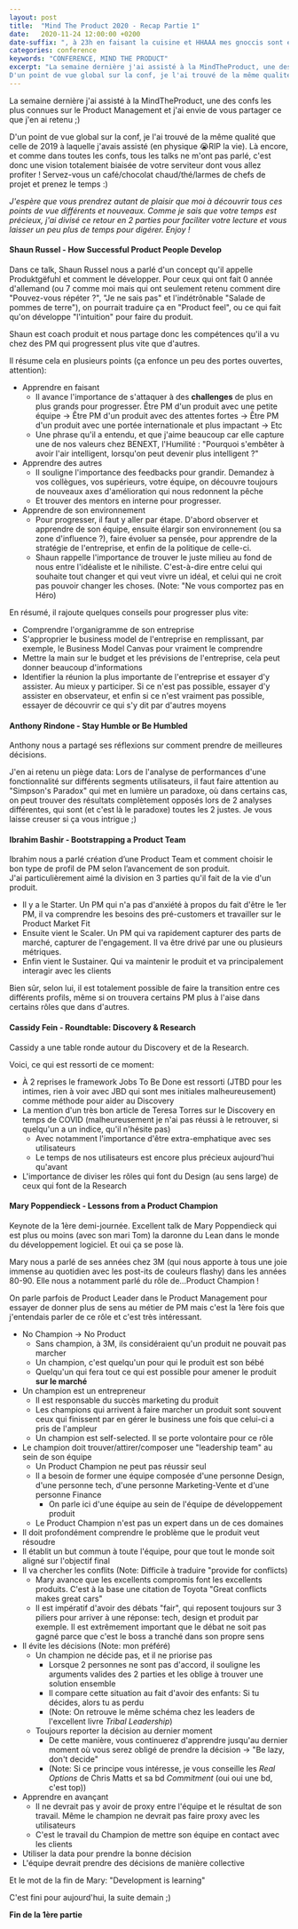 ```yaml
---
layout: post
title:  "Mind The Product 2020 - Recap Partie 1"
date:   2020-11-24 12:00:00 +0200
date-suffix: ", à 23h en faisant la cuisine et HHAAA mes gnoccis sont en train de cramer"
categories: conference
keywords: "CONFERENCE, MIND THE PRODUCT"
excerpt: "La semaine dernière j'ai assisté à la MindTheProduct, une des confs les plus connus sur le Product Management et j'ai envie de vous partager ce que j'en ai retenu ;)
D'un point de vue global sur la conf, je l'ai trouvé de la même qualité que..."
---
```


La semaine dernière j'ai assisté à la MindTheProduct, une des confs les plus connues sur le Product Management et j'ai envie de vous partager ce que j'en ai retenu ;)  

D'un point de vue global sur la conf, je l'ai trouvé de la même qualité que celle de 2019 à laquelle j'avais assisté (en physique 😭RIP la vie). Là encore, et comme dans toutes les confs, tous les talks ne m'ont pas parlé, c'est donc une vision totalement biaisée de votre serviteur dont vous allez profiter ! Servez-vous un café/chocolat chaud/thé/larmes de chefs de projet et prenez le temps :)  

*J'espère que vous prendrez autant de plaisir que moi à découvrir tous ces points de vue différents et nouveaux. Comme je sais que votre temps est précieux, j'ai divisé ce retour en 2 parties pour faciliter votre lecture et vous laisser un peu plus de temps pour digérer. Enjoy !*  

#### Shaun Russel - How Successful Product People Develop  

Dans ce talk, Shaun Russel nous a parlé d'un concept qu'il appelle Produktgëfuhl et comment le développer. Pour ceux qui ont fait 0 année d'allemand (ou 7 comme moi mais qui ont seulement retenu comment dire "Pouvez-vous répéter ?", "Je ne sais pas" et l'indétrônable "Salade de pommes de terre"), on pourrait traduire ça en "Product feel", ou ce qui fait qu'on développe "l'intuition" pour faire du produit.  

Shaun est coach produit et nous partage donc les compétences qu'il a vu chez des PM qui progressent plus vite que d'autres.  

Il résume cela en plusieurs points (ça enfonce un peu des portes ouvertes, attention):  

- Apprendre en faisant
    - Il avance l'importance de s'attaquer à des **challenges** de plus en plus grands pour progresser. Être PM d'un produit avec une petite équipe → Être PM d'un produit avec des attentes fortes → Être PM d'un produit avec une portée internationale et plus impactant → Etc
    - Une phrase qu'il a entendu, et que j'aime beaucoup car elle capture une de nos valeurs chez BENEXT, l'Humilité : "Pourquoi s'embêter à avoir l'air intelligent, lorsqu'on peut devenir plus intelligent ?"
- Apprendre des autres
    - Il souligne l'importance des feedbacks pour grandir. Demandez à vos collègues, vos supérieurs, votre équipe, on découvre toujours de nouveaux axes d'amélioration qui nous redonnent la pêche
    - Et trouver des mentors en interne pour progresser.
- Apprendre de son environnement
    - Pour progresser, il faut y aller par étape. D'abord observer et apprendre de son équipe, ensuite élargir son environnement (ou sa zone d'influence ?), faire évoluer sa pensée, pour apprendre de la stratégie de l'entreprise, et enfin de la politique de celle-ci.
    - Shaun rappelle l'importance de trouver le juste milieu au fond de nous entre l'idéaliste et le nihiliste. C'est-à-dire entre celui qui souhaite tout changer et qui veut vivre un idéal, et celui qui ne croit pas pouvoir changer les choses. (Note: "Ne vous comportez pas en Héro)

En résumé, il rajoute quelques conseils pour progresser plus vite:  

- Comprendre l'organigramme de son entreprise
- S'approprier le business model de l'entreprise en remplissant, par exemple, le Business Model Canvas pour vraiment le comprendre
- Mettre la main sur le budget et les prévisions de l'entreprise, cela peut donner beaucoup d'informations
- Identifier la réunion la plus importante de l'entreprise et essayer d'y assister. Au mieux y participer. Si ce n'est pas possible, essayer d'y assister en observateur, et enfin si ce n'est vraiment pas possible, essayer de découvrir ce qui s'y dit par d'autres moyens

#### Anthony Rindone - Stay Humble or Be Humbled

Anthony nous a partagé ses réflexions sur comment prendre de meilleures décisions.  

J'en ai retenu un piège data: Lors de l'analyse de performances d'une fonctionnalité sur différents segments utilisateurs, il faut faire attention au "Simpson's Paradox" qui met en lumière un paradoxe, où dans certains cas, on peut trouver des résultats complètement opposés lors de 2 analyses différentes, qui sont (et c'est là le paradoxe) toutes les 2 justes. Je vous laisse creuser si ça vous intrigue ;)  

#### Ibrahim Bashir - Bootstrapping a Product Team

Ibrahim nous a parlé création d’une Product Team et comment choisir le bon type de profil de PM selon l’avancement de son produit.  
J'ai particulièrement aimé la division en 3 parties qu'il fait de la vie d'un produit.  

- Il y a le Starter. Un PM qui n'a pas d'anxiété à propos du fait d'être le 1er PM, il va comprendre les besoins des pré-customers et travailler sur le Product Market Fit
- Ensuite vient le Scaler. Un PM qui va rapidement capturer des parts de marché, capturer de l'engagement. Il va être drivé par une ou plusieurs métriques.
- Enfin vient le Sustainer. Qui va maintenir le produit et va principalement interagir avec les clients

Bien sûr, selon lui, il est totalement possible de faire la transition entre ces différents profils, même si on trouvera certains PM plus à l'aise dans certains rôles que dans d'autres.  

#### Cassidy Fein - Roundtable: Discovery & Research

Cassidy a  une table ronde autour du Discovery et de la Research.  

Voici, ce qui est ressorti de ce moment:  

- À 2 reprises le framework Jobs To Be Done est ressorti (JTBD pour les intimes, rien à voir avec JBD qui sont mes initiales malheureusement) comme méthode pour aider au Discovery
- La mention d'un très bon article de Teresa Torres sur le Discovery en temps de COVID (malheureusement je n'ai pas réussi à le retrouver, si quelqu'un a un indice, qu'il n'hésite pas)
    - Avec notamment l'importance d'être extra-emphatique avec ses utilisateurs
    - Le temps de nos utilisateurs est encore plus précieux aujourd'hui qu'avant
- L'importance de diviser les rôles qui font du Design (au sens large) de ceux qui font de la Research

#### Mary Poppendieck - Lessons from a Product Champion

Keynote de la 1ère demi-journée. Excellent talk de Mary Poppendieck qui est plus ou moins (avec son mari Tom) la daronne du Lean dans le monde du développement logiciel. Et oui ça se pose là.  

Mary nous a parlé de ses années chez 3M (qui nous apporte à tous une joie immense au quotidien avec les post-its de couleurs flashy) dans les années 80-90. Elle nous a notamment parlé du rôle de...Product Champion !  

On parle parfois de Product Leader dans le Product Management pour essayer de donner plus de sens au métier de PM mais c'est la 1ère fois que j'entendais parler de ce rôle et c'est très intéressant.  

- No Champion → No Product
    - Sans champion, à 3M, ils considéraient qu'un produit ne pouvait pas marcher
    - Un champion, c'est quelqu'un pour qui le produit est son bébé
    - Quelqu'un qui fera tout ce qui est possible pour amener le produit **sur le marché**
- Un champion est un entrepreneur
    - Il est responsable du succès marketing du produit
    - Les champions qui arrivent à faire marcher un produit sont souvent ceux qui finissent par en gérer le business une fois que celui-ci a pris de l'ampleur
    - Un champion est self-selected. Il se porte volontaire pour ce rôle
- Le champion doit trouver/attirer/composer une "leadership team" au sein de son équipe
    - Un Product Champion ne peut pas réussir seul
    - Il a besoin de former une équipe composée d'une personne Design, d'une personne tech, d'une personne Marketing-Vente et d'une personne Finance
        - On parle ici d'une équipe au sein de l'équipe de développement produit
    - Le Product Champion n'est pas un expert dans un de ces domaines
- Il doit profondément comprendre le problème que le produit veut résoudre
- Il établit un but commun à toute l'équipe, pour que tout le monde soit aligné sur l'objectif final
- Il va chercher les conflits (Note: Difficile à traduire "provide for conflicts)
    - Mary avance que les excellents compromis font les excellents produits. C'est à la base une citation de Toyota "Great conflicts makes great cars"
    - Il est impératif d'avoir des débats "fair", qui reposent toujours sur 3 piliers pour arriver à une réponse: tech, design et produit par exemple. Il est extrêmement important que le débat ne soit pas gagné parce que c'est le boss a tranché dans son propre sens
- Il évite les décisions (Note: mon préféré)
    - Un champion ne décide pas, et il ne priorise pas
        - Lorsque 2 personnes ne sont pas d'accord, il souligne les arguments valides des 2 parties et les oblige à trouver une solution ensemble
        - Il compare cette situation au fait d'avoir des enfants: Si tu décides, alors tu as perdu
        - (Note: On retrouve le même schéma chez les leaders de l'excellent livre *Tribal Leadership*)
    - Toujours reporter la décision au dernier moment
        - De cette manière, vous continuerez d'apprendre jusqu'au dernier moment où vous serez obligé de prendre la décision -> "Be lazy, don't decide"
        - (Note: Si ce principe vous intéresse, je vous conseille les *Real Options* de Chris Matts et sa bd *Commitment* (oui oui une bd, c'est top))
- Apprendre en avançant
    - Il ne devrait pas y avoir de proxy entre l'équipe et le résultat de son travail. Même le champion ne devrait pas faire proxy avec les utilisateurs
    - C'est le travail du Champion de mettre son équipe en contact avec les clients
- Utiliser la data pour prendre la bonne décision
- L'équipe devrait prendre des décisions de manière collective  

Et le mot de la fin de Mary: "Development is learning"

C'est fini pour aujourd'hui, la suite demain ;)

**Fin de la 1ère partie**  

